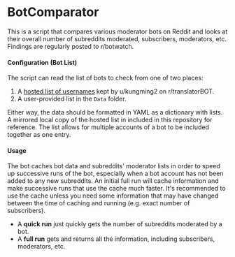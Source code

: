 # BotComparator

This is a script that compares various moderator bots on Reddit and looks at their overall number of subreddits moderated, subscribers, moderators, etc. Findings are regularly posted to r/botwatch. 

#### Configuration (Bot List)

The script can read the list of bots to check from one of two places:

1. A [hosted list of usernames](https://www.reddit.com/r/translatorBOT/wiki/moderator_bots) kept by u/kungming2 on r/translatorBOT.
2. A user-provided list in the `Data` folder.

Either way, the data should be formatted in YAML as a dictionary with lists. A mirrored local copy of the hosted list in included in this repository for reference. The list allows for multiple accounts of a bot to be included together as one entry.

#### Usage

The bot caches bot data and subreddits' moderator lists in order to speed up successive runs of the bot, especially when a bot account has not been added to any new subreddits. An initial full run will cache information and make successive runs that use the cache much faster. It's recommended to use the cache unless you need some information that may have changed between the time of caching and running (e.g. exact number of subscribers). 

* A **quick run** just quickly gets the number of subreddits moderated by a bot.
* A **full run** gets and returns all the information, including subscribers, moderators, etc. 
